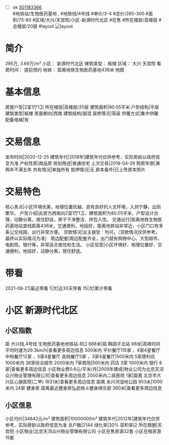 - [ ] ok [501183366](https://bj.5i5j.com/ershoufang/501183366.html)  
 #地铁站/生物医药基地 ,  #地铁线/4号线
#单价/2-4 #总价/285-300 #面积/75-80   #区域/大兴/天宫院/小区-新源时代北区 #在售 #所在楼层/高楼层 #总楼层/20层 #layout 
![layout](http://image2a.5i5j.com/bdir/layout/6faa594c16a64a3083bd53d2f16f93dd.jpg_P5.jpg) 
# 简介 
 295万,  3.69万/m² 
小区： 新源时代北区
建筑类型： 板楼
区域： 大兴 天宫院
看房时间： 提前预约
地铁： 距离地铁生物医药基地436米 地图
# 基本信息 
 房屋户型|2室1厅1卫
所在楼层|高楼层/20层
建筑面积|80.05平米
户型结构|平层
建筑类型|板楼
房屋朝向|西南
建筑结构|钢混
装修情况|简装
供暖方式|集中供暖
配备电梯|有
# 交易信息 
 发布时间|2020-12-25
建筑年代|2018年|建筑年代仅供参考，实际房龄以政府信息为准
产权性质|商品房
规划用途|普通住宅
上次交易|2018-04-28
购房年限|满两年不满五年
共有情况|单独所有
抵押情况|无
房本备件|已上传房本照片
# 交易特色 
 核心卖点|小区环境优美，地理位置优越，具有良好的人文环境，入则宁静，出则繁华。
户型介绍|此房为西南向2室1厅1卫，建筑面积为80.05平米，户型设计合理，动静分离，居住舒适，房子干净整洁，拎包入住。
交通出行|距离地铁生物医药基地站直线距离436米，交通便利，地段好，距离地铁站非常近，小区门口有多条公交线路，出行非常方便。
贷款情况|业主接受：均可。（贷款情况仅供参考，最终以实际情况为准）
周边配套|周边配套齐全，出门就有购物中心、大型超市、电影院、银行等，非常适合居住和生活。
小区信息|小区环境好，地理位置好，交通便利，地段好，动静分离，居住舒适。
# 带看 
 2021-08-21|最近带看	 1|次|近30天带看	 15|次|累计带看
# 小区 新源时代北区
## 小区指数 
 距 大兴线,4号线 生物医药基地地铁站-B口 668米|距 韩园子北站 98米|高峰时间平均时速为29.3km/h|查看更多周边信息
500米内 平价餐厅115家 ，4家4星餐厅
中档餐厅12家 ，5家4星餐厅
高档餐厅5家 ，3家4星餐厅|500米内 5家便利店
1000米内 38家综合超市
2000米内 7家商场|500米内 药店 3家
1000米内 银行 8家|查看更多周边信息
小区物业费0.8元/平米/月|2009年建成|物业公司为北京天河众兴物业管理有限公司|查看更多周边信息
2000米内二级医院 1家|距离 北京市大兴区心康医院(二甲)  1831米|查看更多周边信息
距离 永兴河湿地公园 953米|1000米内 24家 健身房
距离最近健身房弘武格斗健身俱乐部 360米|查看更多周边信息
## 小区信息 
 小区均价|34842元/m²
建筑面积|10000000m²
建筑年代|2012年|建筑年代仅供参考，实际房龄以政府信息为准
总户数|2144
绿化率|30%
容积率|2
所在商圈|天宫院
小区物业|北京天河众兴物业管理有限公司
小区在售房源32套
小区在租房源15套

